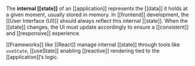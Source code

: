 The **internal [[state]]** of an [[application]] represents the [[data]] it holds at a given moment, usually stored in memory. In [[frontend]] development, the [[User Interface (UI)]] should always reflect this internal [[state]]. When the [[state]] changes, the UI must update accordingly to ensure a [[consistent]] and [[responsive]] experience.

[[Frameworks]] like [[React]] manage internal [[state]] through tools like `useState`, [[useState]] enabling [[reactive]] rendering tied to the [[application]]’s logic.